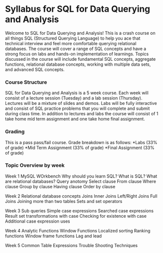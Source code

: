 # Syllabus for SQL for Data Querying and Analysis

Welcome to SQL for Data Querying and Analysis!  This is a crash course on all things SQL (Structured Querying Language) to help you ace that technical interview and feel more comfortable querying relational databases.  The course will cover a range of SQL concepts and have a strong focus on labs and hands-on implementation of learnings.  Topics discussed in the course will include fundamental SQL concepts, aggregate functions, relational database concepts, working with multiple data sets, and advanced SQL concepts.


### Course Structure

SQL for Data Querying and Analysis is a 5 week course.  Each week will consist of a lecture session (Tuesday) and a lab session (Thursday).  Lectures will be a mixture of slides and demos.  Labs will be fully interactive and consist of SQL practice problems that you will complete and submit during class time.  In addition to lectures and labs the course will consist of 1 take home mid term assignment and one take home final assignment.

### Grading

This is a pass pass/fail course.  Grade breakdown is as follows:
*Labs (33% of grade)
*Mid Term Assignment (33% of grade)
*Final Assignment (33% of grade)

 ### Topic Overview by week

Week 1
MySQL WOrkbench
Why should you learn SQL?
What is SQL?
What are relational databases?
Query anotomy
Select clause
From clause
Where clause
Group by clause
Having clause
Order by clause

Week 2
Relational database concepts
Joins
Inner Joins
Left/Right Joins
Full Joins
Joining more than two tables
Sets and set operators

Week 3
Sub queries
Simple case expressions
Searched case expressions
Result set transformations with case
Checking for existence with case
Additional case expression uses

Week 4
Analytic Functions
Window Functions
Localized sorting
Ranking functions
Window frame functions
Lag and lead

Week 5
Common Table Expressions
Trouble Shooting Techniques
